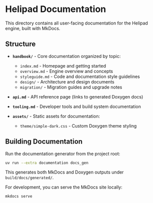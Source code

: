 # Helipad Documentation

This directory contains all user-facing documentation for the Helipad engine, built with MkDocs.

## Structure

- **`handbook/`** - Core documentation organized by topic:
  - `index.md` - Homepage and getting started
  - `overview.md` - Engine overview and concepts
  - `styleguide.md` - Code and documentation style guidelines
  - `design/` - Architecture and design documents
  - `migration/` - Migration guides and upgrade notes

- **`api.md`** - API reference page (links to generated Doxygen docs)

- **`tooling.md`** - Developer tools and build system documentation

- **`assets/`** - Static assets for documentation:
  - `theme/simple-dark.css` - Custom Doxygen theme styling

## Building Documentation

Run the documentation generator from the project root:

```bash
uv run --extra documentation docs_gen
```

This generates both MkDocs and Doxygen outputs under `build/docs/generated/`.

For development, you can serve the MkDocs site locally:

```bash
mkdocs serve
```
